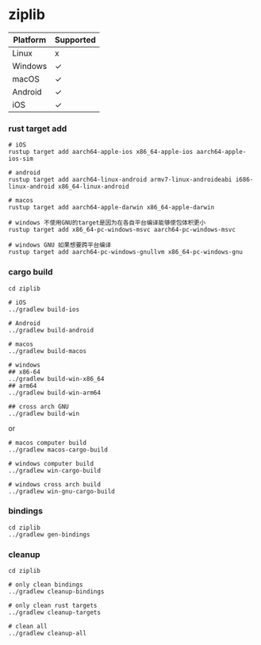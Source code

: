 # ziplib

| Platform | Supported |
| -------- | --------- |
| Linux    | x         |
| Windows  | ✓         |
| macOS    | ✓         |
| Android  | ✓         |
| iOS      | ✓         |

### rust target add

```shell
# iOS
rustup target add aarch64-apple-ios x86_64-apple-ios aarch64-apple-ios-sim

# android
rustup target add aarch64-linux-android armv7-linux-androideabi i686-linux-android x86_64-linux-android

# macos
rustup target add aarch64-apple-darwin x86_64-apple-darwin

# windows 不使用GNU的target是因为在各自平台编译能够使包体积更小
rustup target add x86_64-pc-windows-msvc aarch64-pc-windows-msvc

# windows GNU 如果想要跨平台编译
rustup target add aarch64-pc-windows-gnullvm x86_64-pc-windows-gnu 
```

### cargo build
```shell
cd ziplib

# iOS
../gradlew build-ios

# Android
../gradlew build-android

# macos
../gradlew build-macos

# windows
## x86-64
../gradlew build-win-x86_64
## arm64
../gradlew build-win-arm64

## cross arch GNU
../gradlew build-win
```
or
```shell
# macos computer build
../gradlew macos-cargo-build

# windows computer build
../gradlew win-cargo-build

# windows cross arch build
../gradlew win-gnu-cargo-build
```

### bindings
```shell
cd ziplib
../gradlew gen-bindings
```

### cleanup
```shell
cd ziplib

# only clean bindings
../gradlew cleanup-bindings

# only clean rust targets
../gradlew cleanup-targets

# clean all
../gradlew cleanup-all
```